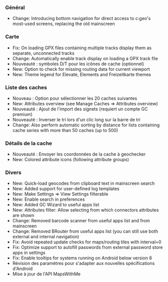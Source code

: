 ### Général
- Change: Introducing bottom navigation for direct access to c:geo's most-used screens, replacing the old mainscreen

### Carte
- Fix: On loading GPX files containing multiple tracks display them as separate, unconnected tracks
- Change: Automatically enable track display on loading a GPX track file
- Nouveauté : symboles D/T pour les icônes de cache (optionnel)
- New: Option to check for missing routing data for current viewport
- New: Theme legend for Elevate, Elements and Freizeitkarte themes

### Liste des caches
- Nouveau : Option pour sélectionner les 20 caches suivantes
- New: Attributes overview (see Manage Caches => Attributes overview)
- Nouveauté : Ajout de l'import des signets (requiert un compte GC premium)
- Nouveauté : Inverser le tri lors d'un clic long sur la barre de tri
- Change: Also perform automatic sorting by distance for lists containing cache series with more than 50 caches (up to 500)

### Détails de la cache
- Nouveauté : Envoyer les coordonnées de la cache à geochecker
- New: Colored attribute icons (following attribute groups)

### Divers
- New: Quick-load geocodes from clipboard text in mainscreen search
- New: Added support for user-defined log templates
- New: Make Settings => View Settings filterable
- New: Enable search in preferences
- New: Added GC Wizard to useful apps list
- New: Attributes filter: Allow selecting from which connectors attributes are shown
- Change: Removed barcode scanner from useful apps list and from mainscreen
- Change: Removed BRouter from useful apps list (you can still use both external and internal navigation)
- Fix: Avoid repeated update checks for maps/routing tiles with interval=0
- Fix: Optimize support to autofill passwords from external password store apps in settings
- Fix: Enable tooltips for systems running on Android below version 8
- Révision des paramètres pour s'adapter aux nouvelles spécifications d'Android
- Mise à jour de l'API MapsWithMe
